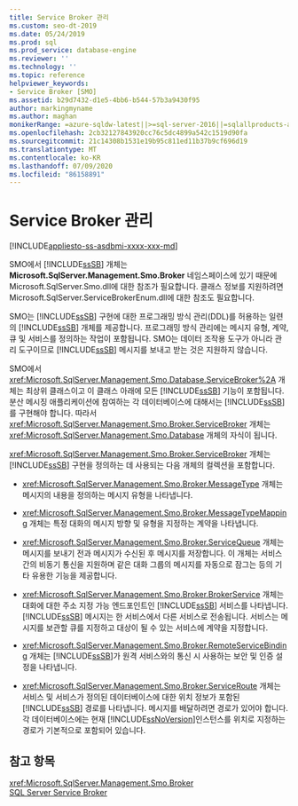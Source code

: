 ```yaml
---
title: Service Broker 관리
ms.custom: seo-dt-2019
ms.date: 05/24/2019
ms.prod: sql
ms.prod_service: database-engine
ms.reviewer: ''
ms.technology: ''
ms.topic: reference
helpviewer_keywords:
- Service Broker [SMO]
ms.assetid: b29d7432-d1e5-4bb6-b544-57b3a9430f95
author: markingmyname
ms.author: maghan
monikerRange: =azure-sqldw-latest||>=sql-server-2016||=sqlallproducts-allversions||>=sql-server-linux-2017||=azuresqldb-mi-current
ms.openlocfilehash: 2cb32127843920cc76c5dc4899a542c1519d90fa
ms.sourcegitcommit: 21c14308b1531e19b95c811ed11b37b9cf696d19
ms.translationtype: MT
ms.contentlocale: ko-KR
ms.lasthandoff: 07/09/2020
ms.locfileid: "86158891"
---
```

# <a name="managing-service-broker"></a>Service Broker 관리

[!INCLUDE[appliesto-ss-asdbmi-xxxx-xxx-md](../../../includes/applies-to-version/sql-asdbmi.md)]

  SMO에서 [!INCLUDE[ssSB](../../../includes/sssb-md.md)] 개체는 **Microsoft.SqlServer.Management.Smo.Broker** 네임스페이스에 있기 때문에 Microsoft.SqlServer.Smo.dll에 대한 참조가 필요합니다. 클래스 정보를 지원하려면 Microsoft.SqlServer.ServiceBrokerEnum.dll에 대한 참조도 필요합니다.  
  
 SMO는 [!INCLUDE[ssSB](../../../includes/sssb-md.md)] 구현에 대한 프로그래밍 방식 관리(DDL)를 허용하는 일련의 [!INCLUDE[ssSB](../../../includes/sssb-md.md)] 개체를 제공합니다. 프로그래밍 방식 관리에는 메시지 유형, 계약, 큐 및 서비스를 정의하는 작업이 포함됩니다. SMO는 데이터 조작용 도구가 아니라 관리 도구이므로 [!INCLUDE[ssSB](../../../includes/sssb-md.md)] 메시지를 보내고 받는 것은 지원하지 않습니다.  
  
 SMO에서 <xref:Microsoft.SqlServer.Management.Smo.Database.ServiceBroker%2A> 개체는 최상위 클래스이고 이 클래스 아래에 모든 [!INCLUDE[ssSB](../../../includes/sssb-md.md)] 기능이 포함됩니다. 분산 메시징 애플리케이션에 참여하는 각 데이터베이스에 대해서는 [!INCLUDE[ssSB](../../../includes/sssb-md.md)] 를 구현해야 합니다. 따라서 <xref:Microsoft.SqlServer.Management.Smo.Broker.ServiceBroker> 개체는 <xref:Microsoft.SqlServer.Management.Smo.Database> 개체의 자식이 됩니다.  
  
 <xref:Microsoft.SqlServer.Management.Smo.Broker.ServiceBroker> 개체는 [!INCLUDE[ssSB](../../../includes/sssb-md.md)] 구현을 정의하는 데 사용되는 다음 개체의 컬렉션을 포함합니다.  
  
-   <xref:Microsoft.SqlServer.Management.Smo.Broker.MessageType> 개체는 메시지의 내용을 정의하는 메시지 유형을 나타냅니다.  
  
-   <xref:Microsoft.SqlServer.Management.Smo.Broker.MessageTypeMapping> 개체는 특정 대화의 메시지 방향 및 유형을 지정하는 계약을 나타냅니다.  
  
-   <xref:Microsoft.SqlServer.Management.Smo.Broker.ServiceQueue> 개체는 메시지를 보내기 전과 메시지가 수신된 후 메시지를 저장합니다. 이 개체는 서비스 간의 비동기 통신을 지원하며 같은 대화 그룹의 메시지를 자동으로 잠그는 등의 기타 유용한 기능을 제공합니다.  
  
-   <xref:Microsoft.SqlServer.Management.Smo.Broker.BrokerService> 개체는 대화에 대한 주소 지정 가능 엔드포인트인 [!INCLUDE[ssSB](../../../includes/sssb-md.md)] 서비스를 나타냅니다. [!INCLUDE[ssSB](../../../includes/sssb-md.md)] 메시지는 한 서비스에서 다른 서비스로 전송됩니다. 서비스는 메시지를 보관할 큐를 지정하고 대상이 될 수 있는 서비스에 계약을 지정합니다.  
  
-   <xref:Microsoft.SqlServer.Management.Smo.Broker.RemoteServiceBinding> 개체는 [!INCLUDE[ssSB](../../../includes/sssb-md.md)]가 원격 서비스와의 통신 시 사용하는 보안 및 인증 설정을 나타냅니다.  
  
-   <xref:Microsoft.SqlServer.Management.Smo.Broker.ServiceRoute> 개체는 서비스 및 서비스가 정의된 데이터베이스에 대한 위치 정보가 포함된 [!INCLUDE[ssSB](../../../includes/sssb-md.md)] 경로를 나타냅니다. 메시지를 배달하려면 경로가 있어야 합니다. 각 데이터베이스에는 현재 [!INCLUDE[ssNoVersion](../../../includes/ssnoversion-md.md)]인스턴스를 위치로 지정하는 경로가 기본적으로 포함되어 있습니다.  
  
## <a name="see-also"></a>참고 항목  
 <xref:Microsoft.SqlServer.Management.Smo.Broker>   
 [SQL Server Service Broker](../../../database-engine/configure-windows/sql-server-service-broker.md)  
  
  
